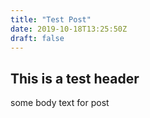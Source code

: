 ```yaml
---
title: "Test Post"
date: 2019-10-18T13:25:50Z
draft: false
---
```

## This is a test header  

some body text for post
